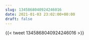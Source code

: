 ```yaml
---
slug: 1345868040924246016
date: 2021-01-03 23:02:00+00:00
draft: false
---
```


{{< tweet 1345868040924246016 >}}
